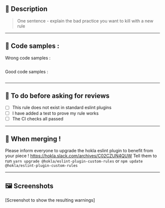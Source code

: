 ## 🔎 Description

> One sentence - explain the bad practice you want to kill with a new rule

---

## 🧪 Code samples :

Wrong code samples :

```

```

Good code samples :

```

```

---

## 📜 To do before asking for reviews

- [ ] This rule does not exist in standard eslint plugins
- [ ] I have added a test to prove my rule works
- [ ] The CI checks all passed

---

## 📣 When merging !

Please inform everyone to upgrade the hokla eslint plugin to benefit from your piece !
https://hokla.slack.com/archives/C02CZUN4QUW
Tell them to run `yarn upgrade @hokla/eslint-plugin-custom-rules` or `npm update @hokla/eslint-plugin-custom-rules`

---

## 🖼 Screenshots

[Screenshot to show the resulting warnings]
